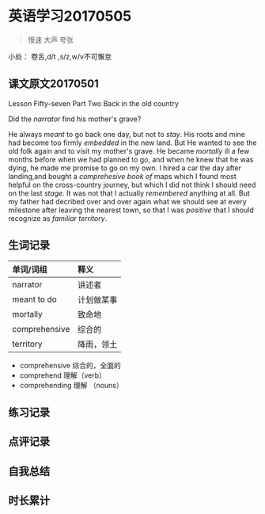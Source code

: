 # 英语学习20170505

> 慢速 大声 夸张

小处： 卷舌,d/t ,s/z,w/v不可懈怠

## 课文原文20170501

Lesson Fifty-seven   Part Two  Back in the old country

Did the _narrator_ find his mother's grave?

He always _meant_ to go back one day, but not to _stay_.
His roots and mine had become too firmly _embedded_ in the new land.
But He wanted to see the old folk again and to visit my mother's grave.
He became _mortally_ ill a few months before when we had planned to go, and when he knew that he was dying, he made me promise to go on my own. 
I hired a car the day after landing,and bought a _comprehesive book of_ maps which I found most helpful on the cross-country journey, but which I did not think I should need on the last _stage_.
It was not that I actually _remembered_ anything at all.
But my father had decribed over and over again what we should see at every milestone after leaving the nearest town, so that I was _positive_ that I should recognize as _familiar territory_. 

## 生词记录
| 单词/词组 | 释义  |
| :-----| :------|
| narrator | 讲述者 |
| meant to do | 计划做某事 |
| mortally | 致命地 |
| comprehensive | 综合的 |
| territory | 降雨，领土 |

* comprehensive 综合的，全面的
* comprehend 理解（verb）
* comprehending 理解 （nouns）

## 练习记录

## 点评记录
  
## 自我总结

## 时长累计
